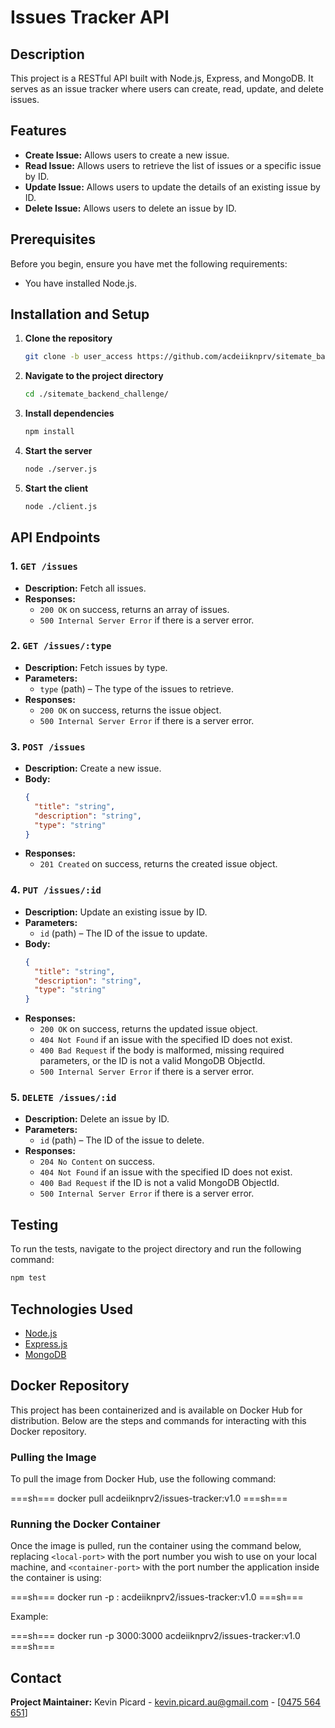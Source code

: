 # Issues Tracker API

## Description
This project is a RESTful API built with Node.js, Express, and MongoDB. It serves as an issue tracker where users can create, read, update, and delete issues.

## Features
- **Create Issue:** Allows users to create a new issue.
- **Read Issue:** Allows users to retrieve the list of issues or a specific issue by ID.
- **Update Issue:** Allows users to update the details of an existing issue by ID.
- **Delete Issue:** Allows users to delete an issue by ID.

## Prerequisites
Before you begin, ensure you have met the following requirements:
- You have installed Node.js.

## Installation and Setup
1. **Clone the repository**
   ```sh
   git clone -b user_access https://github.com/acdeiiknprv/sitemate_backend_challenge/
   ```
2. **Navigate to the project directory**
   ```sh
   cd ./sitemate_backend_challenge/
   ```
3. **Install dependencies**
    ```sh
    npm install
    ```
4. **Start the server**
    ```sh
    node ./server.js
    ```
4. **Start the client**
    ```sh
    node ./client.js
    ```

## API Endpoints

### 1. `GET /issues`
   - **Description:** Fetch all issues.
   - **Responses:**
     - `200 OK` on success, returns an array of issues.
     - `500 Internal Server Error` if there is a server error.

### 2. `GET /issues/:type`
   - **Description:** Fetch issues by type.
   - **Parameters:** 
     - `type` (path) – The type of the issues to retrieve.
   - **Responses:**
     - `200 OK` on success, returns the issue object.
     - `500 Internal Server Error` if there is a server error.

### 3. `POST /issues`
   - **Description:** Create a new issue.
   - **Body:**
     ```json
     {
       "title": "string",
       "description": "string",
       "type": "string"
     }
     ```
   - **Responses:**
     - `201 Created` on success, returns the created issue object.

### 4. `PUT /issues/:id`
   - **Description:** Update an existing issue by ID.
   - **Parameters:**
     - `id` (path) – The ID of the issue to update.
   - **Body:**
     ```json
     {
       "title": "string",
       "description": "string",
       "type": "string"
     }
     ```
   - **Responses:**
     - `200 OK` on success, returns the updated issue object.
     - `404 Not Found` if an issue with the specified ID does not exist.
     - `400 Bad Request` if the body is malformed, missing required parameters, or the ID is not a valid MongoDB ObjectId.
     - `500 Internal Server Error` if there is a server error.

### 5. `DELETE /issues/:id`
   - **Description:** Delete an issue by ID.
   - **Parameters:**
     - `id` (path) – The ID of the issue to delete.
   - **Responses:**
     - `204 No Content` on success.
     - `404 Not Found` if an issue with the specified ID does not exist.
     - `400 Bad Request` if the ID is not a valid MongoDB ObjectId.
     - `500 Internal Server Error` if there is a server error.

## Testing

To run the tests, navigate to the project directory and run the following command:
```sh
npm test
```

## Technologies Used

- [Node.js](https://nodejs.org/)
- [Express.js](https://expressjs.com/)
- [MongoDB](https://www.mongodb.com/)

## Docker Repository

This project has been containerized and is available on Docker Hub for distribution. Below are the steps and commands for interacting with this Docker repository.

### Pulling the Image
To pull the image from Docker Hub, use the following command:

===sh===
docker pull acdeiiknprv2/issues-tracker:v1.0
===sh===

### Running the Docker Container
Once the image is pulled, run the container using the command below, replacing `<local-port>` with the port number you wish to use on your local machine, and `<container-port>` with the port number the application inside the container is using:

===sh===
docker run -p <local-port>:<container-port> acdeiiknprv2/issues-tracker:v1.0
===sh===

Example:

===sh===
docker run -p 3000:3000 acdeiiknprv2/issues-tracker:v1.0
===sh===

## Contact

**Project Maintainer:** Kevin Picard - [kevin.picard.au@gmail.com](mailto:kevin.picard.au@gmail.com) - [<a href="tel:0475564651">0475 564 651</a>]
